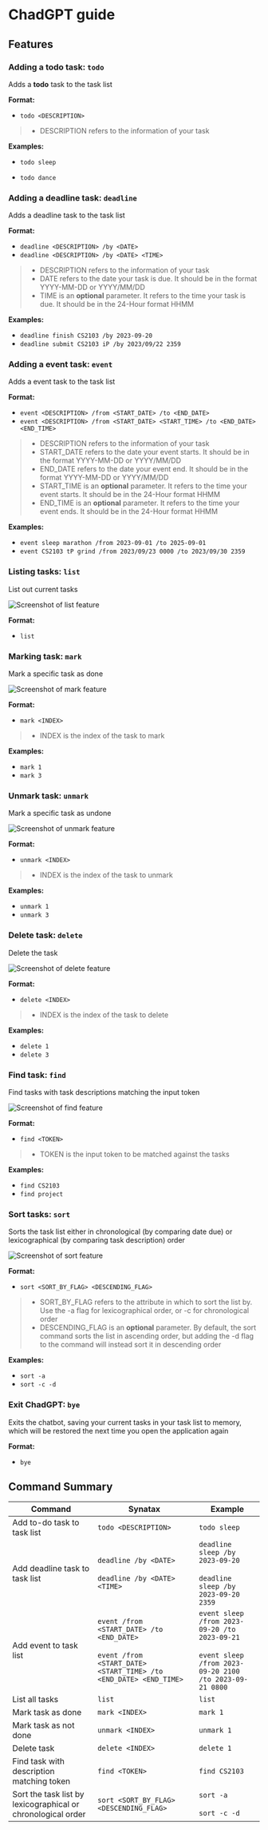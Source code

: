 # ChadGPT guide

## Features

### Adding a todo task: `todo`
Adds a **todo** task to the task list

**Format:** 
* `todo <DESCRIPTION>`

>* DESCRIPTION refers to the information of your task

**Examples:**

* `todo sleep`

* `todo dance`


### Adding a deadline task: `deadline`
Adds a deadline task to the task list

**Format:**
* `deadline <DESCRIPTION> /by <DATE>`
* `deadline <DESCRIPTION> /by <DATE> <TIME>`

>* DESCRIPTION refers to the information of your task
>* DATE refers to the date your task is due. It should be in the format YYYY-MM-DD or YYYY/MM/DD
>* TIME is an **optional** parameter. It refers to the time your task is due. It should be in the 24-Hour format HHMM

**Examples:**
* `deadline finish CS2103 /by 2023-09-20`
* `deadline submit CS2103 iP /by 2023/09/22 2359`

### Adding a event task: `event`
Adds a event task to the task list

**Format:**
* `event <DESCRIPTION> /from <START_DATE> /to <END_DATE>`
* `event <DESCRIPTION> /from <START_DATE> <START_TIME> /to <END_DATE> <END_TIME>`

>* DESCRIPTION refers to the information of your task
>* START_DATE refers to the date your event starts. It should be in the format YYYY-MM-DD or YYYY/MM/DD
>* END_DATE refers to the date your event end. It should be in the format YYYY-MM-DD or YYYY/MM/DD
>* START_TIME is an **optional** parameter. It refers to the time your event starts. It should be in the 24-Hour format HHMM
>* END_TIME is an **optional** parameter. It refers to the time your event ends. It should be in the 24-Hour format HHMM

**Examples:**
* `event sleep marathon /from 2023-09-01 /to 2025-09-01`
* `event CS2103 tP grind /from 2023/09/23 0000 /to 2023/09/30 2359`

### Listing tasks: `list`
List out current tasks

![Screenshot of list feature](./screenshots/list_screenshot.png)

**Format:**
* `list`

### Marking task: `mark`
Mark a specific task as done

![Screenshot of mark feature](./screenshots/mark_screenshot.png)

**Format:**
* `mark <INDEX>`

>* INDEX is the index of the task to mark

**Examples:**
* `mark 1`
* `mark 3`

### Unmark task: `unmark`
Mark a specific task as undone

![Screenshot of unmark feature](./screenshots/unmark_screenshot.png)

**Format:**
* `unmark <INDEX>`

>* INDEX is the index of the task to unmark

**Examples:**
* `unmark 1`
* `unmark 3`

### Delete task: `delete`
Delete the task

![Screenshot of delete feature](./screenshots/delete_screenshot.png)

**Format:**
* `delete <INDEX>`

>* INDEX is the index of the task to delete

**Examples:**
* `delete 1`
* `delete 3`


### Find task: `find`
Find tasks with task descriptions matching the input token

![Screenshot of find feature](./screenshots/find_screenshot.png)

**Format:**
* `find <TOKEN>`

>* TOKEN is the input token to be matched against the tasks

**Examples:**
* `find CS2103`
* `find project`

### Sort tasks: `sort`
Sorts the task list either in chronological (by comparing date due) or 
lexicographical (by comparing task description) order

![Screenshot of sort feature](./screenshots/sort_screenshot.png)

**Format:**
* `sort <SORT_BY_FLAG> <DESCENDING_FLAG>`

>* SORT_BY_FLAG refers to the attribute in which to sort the list by. Use the -a flag for lexicographical order, or -c for chronological order
>* DESCENDING_FLAG is an **optional** parameter. By default, the sort command sorts the list in ascending order, but adding the -d flag to the command will instead sort it in descending order

**Examples:**
* `sort -a`
* `sort -c -d`

### Exit ChadGPT: `bye`
Exits the chatbot, saving your current tasks in your task list to memory, which will be restored the next time you open the application again

**Format:**
* `bye`

## Command Summary
| Command                                                       | Synatax                                                                                                                 | Example                                                                                                           | 
| ------------------------------------------------------------- | ----------------------------------------------------------------------------------------------------------------------- | ----------------------------------------------------------------------------------------------------------------- |
| Add to-do task to task list                                   | `todo <DESCRIPTION>`                                                                                                    | `todo sleep`                                                                                                      |
| Add deadline task to task list                                | `deadline /by <DATE>`<br/> <br/> `deadline /by <DATE> <TIME>`                                                           | `deadline sleep /by 2023-09-20` <br/> <br/> `deadline sleep /by 2023-09-20 2359`                                  |
| Add event to task list                                        | `event /from <START_DATE> /to <END_DATE>` <br/> <br/>`event /from <START_DATE> <START_TIME> /to <END_DATE> <END_TIME>`  | `event sleep /from 2023-09-20 /to 2023-09-21` <br/> <br/> `event sleep /from 2023-09-20 2100 /to 2023-09-21 0800` |
| List all tasks                                                | `list`                                                                                                                  | `list`                                                                                                            |
| Mark task as done                                             | `mark <INDEX>`                                                                                                          | `mark 1`                                                                                                          |
| Mark task as not done                                         | `unmark <INDEX>`                                                                                                        | `unmark 1`                                                                                                        |
| Delete task                                                   | `delete <INDEX>`                                                                                                        | `delete 1`                                                                                                        |
| Find task with description matching token                     | `find <TOKEN>`                                                                                                          | `find CS2103`                                                                                                     |
| Sort the task list by lexicographical or chronological order  | `sort <SORT_BY_FLAG> <DESCENDING_FLAG>`                                                                                 | `sort -a` <br/> <br/> `sort -c -d`                                                                                | 

